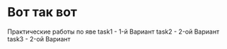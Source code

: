 # Вот так вот
Практические работы по яве
task1 - 1-й Вариант
task2 - 2-ой Вариант
task3 - 2-ой Вариант
